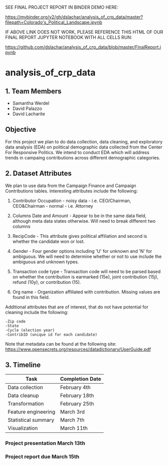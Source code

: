 SEE FINAL PROJECT REPORT IN BINDER DEMO HERE:


https://mybinder.org/v2/gh/dslachar/analysis_of_crp_data/master?filepath=Colorado's_Political_Landscape.ipynb

IF ABOVE LINK DOES NOT WORK, PLEASE REFERENCE THIS HTML OF OUR FINAL REPORT JUPYTER NOTEBOOK WITH ALL CELLS RUN:

https://github.com/dslachar/analysis_of_crp_data/blob/master/FinalReport.ipynb



# analysis_of_crp_data

## 1. Team Members
* Samantha Werdel
* David Palazzo
* David Lacharite

## Objective
For this project we plan to do data collection, data cleaning, and exploratory data analysis (EDA) on political demographic data collected from the Center For Responsive Politics. We intend to conduct EDA which will address trends in campaing contributions across different demographic categories.

## 2. Dataset Attributes

We plan to use data from the Campaign Finance and Campaign Contributions tables. Interesting attributes include the following:

1) Contributor Occupation - noisy data - i.e. CEO/Chairman, CEO&Chairman
                          - normal - i.e. Attorney 
                          
2) Columns Date and Amount - Appear to be in the same data field, although meta data states otherwise. Will need to break different two columns

3) RecipCode - This attribute gives political affiliation and second is whether the candidate won or lost.

4) Gender - Four gender options including 'U' for unknown and 'N' for ambiguous. We will need to determine whether or not to use include the ambiguous and unknown types.

5) Transaction code type - Transaction code will need to be parsed based on whether the contribution is earmarked (15e), joint contribution (15j), refund (10y), or contribution (15).

6) Org name - Organization affiliated with contribution. Missing values are found in this field. 

Additional attributes that are of interest, that do not have potential for cleaning include the following:

    -Zip code 
    -State
    -Cycle (election year)
    -ContribID (unique id for each candidate)
    

Note that metadata can be found at the following site:
https://www.opensecrets.org/resources/datadictionary/UserGuide.pdf

## 3. Timeline

|Task                 |Completion Date   |   
|---------------------|------------------|
|Data collection      |  February 4th    |
|Data cleanup         |  February 18th   |
|Transformation       |  February 25th   |
|Feature engineering  |  March 3rd       |
|Statistical summary  |  March 7th       |
|Visualization        |  March 11th      |

### Project presentation March 13th
### Project report due March 15th 
